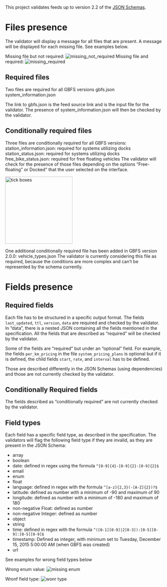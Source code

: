 This project validates feeds up to version 2.2 of the [JSON Schemas](https://github.com/NABSA/gbfs/blob/master/gbfs.md).
# Files presence
The validator will display a message for all files that are present. A message will be displayed for each missing file. See examples below.

Missing file but not required:
![missing_not_required](https://user-images.githubusercontent.com/63653518/133173202-459fc2e3-6c4b-4748-8a37-94ed362210c0.png)
Missing file and required:
![missing_required](https://user-images.githubusercontent.com/63653518/133173256-d57d5b5a-4eb0-4114-89a6-fac60b3864a1.png)

## Required files
Two files are required for all GBFS versions
gbfs.json
system_information.json

The link to gbfs.json is the feed source link and is the input file for the validator.
The presence of system_information.json will then be checked by the validator.
## Conditionally required files
Three files are conditionally required for all GBFS versions:
station_information.json: required for systems utilizing docks
station_status.json: required for systems utilizing docks
free_bike_status.json: required for free floating vehicles
The validator will check for the presence of those files depending on the options “Free-floating” or Docked” that the user selected on the interface.

<img width="215" alt="tick boxes" src="https://user-images.githubusercontent.com/63653518/133173329-fab3967d-5e4c-459f-bd2f-ec3415b98d44.png">

One additional conditionally required file has been added in  GBFS version 2.0.0:
vehicle_types.json
The validator is currently considering this file as required, because the conditions are more complex and can’t be represented by the schema currently.

# Fields presence
## Required fields
Each file has to be structured in a specific output format. The fields `last_updated`, `ttl`, `version`, `data` are required and checked by the validator.
In “data”, there is a nested JSON containing all the fields mentioned in the specification. All the fields that are described as “required” will be checked by the validator.

Some of the fields are “required” but under an “optional” field. For example, the fields `per_km_pricing` in the file `system_pricing_plans` is optional but if it is defined, the child fields `start`, `rate`, and `interval` has to be defined.

Those are described differently in the JSON Schemas (using dependencies) and those are not currently checked by the validator.
## Conditionally Required fields
The fields described as “conditionally required” are not currently checked by the validator.
## Field types
Each field has a specific field type, as described in the specification.
The validators will flag the following field type if they are invalid, as they are present in the JSON Schema:
- array
- boolean
- date: defined in regex using the formula ```^[0-9]{4}-[0-9]{2}-[0-9]{2}$```
- email
- enum
- float
- language: defined in regex with the formula ```^[a-z]{2,3}(-[A-Z]{2})?$```
- latitude: defined as number with a minimum of -90 and maximum of 90
- longitude: defined as number with a minimum of -180 and maximum of 180
- non-negative Float: defined as number
- non-negative Integer: defined as number
- object
- string
- time: defined in regex with the formula ```^([0-1][0-9]|2[0-3]):[0-5][0-9]:[0-5][0-9]$```
- timestamp: Defined as integer, with minimum set to Tuesday, December 15, 2015 5:00:00 AM (when GBFS was created)
- url

See examples for wrong field types below

Wrong enum value:
![missing enum](https://user-images.githubusercontent.com/63653518/133173526-7d031fd3-30fb-412c-be9a-4a1dc4d6ae23.png)

Wronf field type:
![wonr type](https://user-images.githubusercontent.com/63653518/133173621-0043bc10-cf21-4502-8c09-b4fc5fd3e9c6.png)






